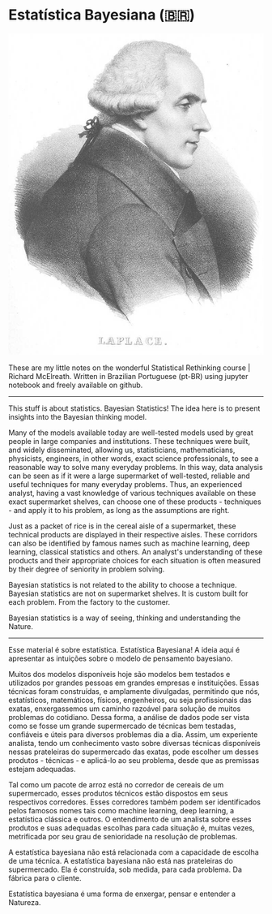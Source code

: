 # Estatística Bayesiana (🇧🇷)


<img src='./images/Laplace.jpg' alt='Laplace' width=1000 class="center">



These are my little notes on the wonderful Statistical Rethinking course | Richard McElreath. Written in Brazilian Portuguese (pt-BR) using jupyter notebook and freely available on github.


-----

This stuff is about statistics. Bayesian Statistics! The idea here is to present insights into the Bayesian thinking model.

Many of the models available today are well-tested models used by great people in large companies and institutions. These techniques were built, and widely disseminated, allowing us, statisticians, mathematicians, physicists, engineers, in other words, exact science professionals, to see a reasonable way to solve many everyday problems. In this way, data analysis can be seen as if it were a large supermarket of well-tested, reliable and useful techniques for many everyday problems.
Thus, an experienced analyst, having a vast knowledge of various techniques available on these exact supermarket shelves, can choose one of these products - techniques - and apply it to his problem, as long as the assumptions are right.

Just as a packet of rice is in the cereal aisle of a supermarket, these technical products are displayed in their respective aisles. These corridors can also be identified by famous names such as machine learning, deep learning, classical statistics and others. An analyst's understanding of these products and their appropriate choices for each situation is often measured by their degree of seniority in problem solving.

Bayesian statistics is not related to the ability to choose a technique. Bayesian statistics are not on supermarket shelves. It is custom built for each problem. From the factory to the customer.

Bayesian statistics is a way of seeing, thinking and understanding the Nature.


-----

Esse material é sobre estatística. Estatística Bayesiana! A ideia aqui é apresentar as intuições sobre o modelo de pensamento bayesiano. 

Muitos dos modelos disponíveis hoje são modelos bem testados e utilizados por grandes pessoas em grandes empresas e instituições. Essas técnicas foram construídas, e amplamente divulgadas, permitindo que nós, estatísticos, matemáticos, físicos, engenheiros,  ou seja profissionais das exatas, enxergassemos um caminho razoável para solução de muitos problemas do cotidiano. Dessa forma, a análise de dados pode ser vista como se fosse um grande supermercado de técnicas bem testadas, confiáveis e úteis para diversos problemas dia a dia.
Assim, um experiente analista, tendo um conhecimento vasto sobre diversas técnicas disponíveis nessas prateleiras do supermercado das exatas, pode escolher um desses produtos - técnicas - e aplicá-lo ao seu problema, desde que as premissas estejam adequadas. 

Tal como um pacote de arroz está no corredor de cereais de um supermercado, esses produtos técnicos estão dispostos em seus respectivos corredores. Esses corredores também podem ser identificados pelos famosos nomes tais como machine learning, deep learning, a estatística clássica e outros. O entendimento de um analista sobre esses produtos e suas adequadas escolhas para cada situação é, muitas vezes, metrificada por seu grau de senioridade na resolução de problemas.

A estatística bayesiana não está relacionada com a capacidade de escolha de uma técnica. A estatística bayesiana não está nas prateleiras do supermercado. Ela é construída, sob medida, para cada problema. Da fábrica para o cliente. 

Estatística bayesiana é uma forma de enxergar, pensar e entender a Natureza.
